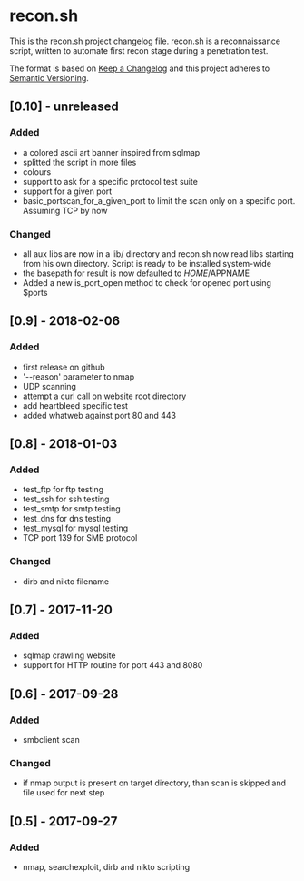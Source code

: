 # recon.sh
This is the recon.sh project changelog file.
recon.sh is a reconnaissance script, written to automate first recon stage during a penetration test.

The format is based on [Keep a Changelog](http://keepachangelog.com/en/1.0.0/)
and this project adheres to [Semantic Versioning](http://semver.org/spec/v2.0.0.html).

## [0.10] - unreleased
### Added
- a colored ascii art banner inspired from sqlmap
- splitted the script in more files
- colours
- support to ask for a specific protocol test suite
- support for a given port
- basic_portscan_for_a_given_port to limit the scan only on a specific port.
	Assuming TCP by now

### Changed
- all aux libs are now in a lib/ directory and recon.sh now read libs starting
	from his own directory. Script is ready to be installed system-wide
- the basepath for result is now defaulted to $HOME/$APPNAME
- Added a new is_port_open method to check for opened port using $ports

## [0.9] - 2018-02-06
###  Added
- first release on github
- '--reason' parameter to nmap
- UDP scanning
- attempt a curl call on website root directory
- add heartbleed specific test
- added whatweb against port 80 and 443

## [0.8] - 2018-01-03
### Added
- test_ftp for ftp testing
- test_ssh for ssh testing
- test_smtp for smtp testing
- test_dns for dns testing
- test_mysql for mysql testing
- TCP port 139 for SMB protocol
### Changed
- dirb and nikto filename

## [0.7] - 2017-11-20
### Added
- sqlmap crawling website
- support for HTTP routine for port 443 and 8080

## [0.6] - 2017-09-28
### Added
- smbclient scan
### Changed
- if nmap output is present on target directory, than scan is skipped and file
  used for next step

## [0.5] - 2017-09-27
### Added
- nmap, searchexploit, dirb and nikto scripting

